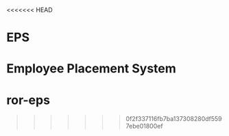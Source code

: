 <<<<<<< HEAD
# EPS
Employee Placement System
=======
# ror-eps
>>>>>>> 0f2f337116fb7ba137308280df5597ebe01800ef
